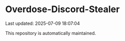 # Overdose-Discord-Stealer

Last updated: 2025-07-09 18:07:04

This repository is automatically maintained.
